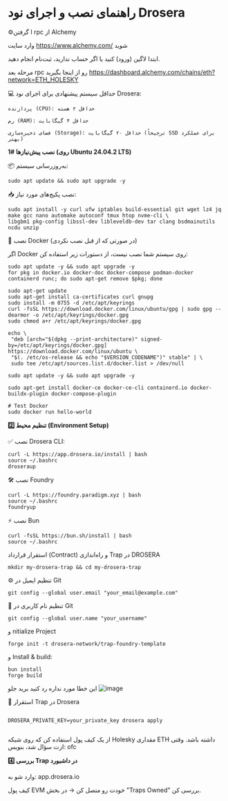 # راهنمای نصب و اجرای نود  Drosera  
⚙️ا گرفتن rpc  از Alchemy 

وارد سایت https://www.alchemy.com/ شوید 

ابتدا لاگین (ورود) کنید یا اگر حساب ندارید، ثبت‌نام انجام دهید.

مرحله بعد  rpc  رو از اینجا بگیرید https://dashboard.alchemy.com/chains/eth?network=ETH_HOLESKY

💻 حداقل سیستم پیشنهادی برای اجرای نود Drosera:

    پردازنده (CPU): حداقل ۲ هسته

    رم (RAM): حداقل ۴ گیگابایت

    فضای ذخیره‌سازی (Storage): حداقل ۲۰ گیگابایت (ترجیحاً SSD برای عملکرد بهتر)
**1️# نصب پیش‌نیازها (روی Ubuntu 24.04.2 LTS)**
 
  
📦 به‌روزرسانی سیستم:
```
sudo apt update && sudo apt upgrade -y
 ``` 


📥 نصب پکیج‌های مورد نیاز:
 ``` 
sudo apt install -y curl ufw iptables build-essential git wget lz4 jq make gcc nano automake autoconf tmux htop nvme-cli \
libgbm1 pkg-config libssl-dev libleveldb-dev tar clang bsdmainutils ncdu unzip
 ``` 


🐳 نصب Docker (در صورتی که از قبل نصب نکردی)

اگر Docker روی سیستم شما نصب نیست، از دستورات زیر استفاده کن:
 ``` 
sudo apt update -y && sudo apt upgrade -y
for pkg in docker.io docker-doc docker-compose podman-docker containerd runc; do sudo apt-get remove $pkg; done

sudo apt-get update
sudo apt-get install ca-certificates curl gnupg
sudo install -m 0755 -d /etc/apt/keyrings
curl -fsSL https://download.docker.com/linux/ubuntu/gpg | sudo gpg --dearmor -o /etc/apt/keyrings/docker.gpg
sudo chmod a+r /etc/apt/keyrings/docker.gpg

echo \
  "deb [arch="$(dpkg --print-architecture)" signed-by=/etc/apt/keyrings/docker.gpg] https://download.docker.com/linux/ubuntu \
  "$(. /etc/os-release && echo "$VERSION_CODENAME")" stable" | \
  sudo tee /etc/apt/sources.list.d/docker.list > /dev/null

sudo apt update -y && sudo apt upgrade -y

sudo apt-get install docker-ce docker-ce-cli containerd.io docker-buildx-plugin docker-compose-plugin

# Test Docker
sudo docker run hello-world

 ``` 
**2️⃣ تنظیم محیط (Environment Setup)**

✅ نصب Drosera CLI:
```
curl -L https://app.drosera.io/install | bash
source ~/.bashrc
droseraup
```
🛠️ نصب Foundry 
```
curl -L https://foundry.paradigm.xyz | bash
source ~/.bashrc
foundryup
```


⚡ نصب Bun
```
curl -fsSL https://bun.sh/install | bash
source ~/.bashrc
```

استقرار قرارداد (Contract) و راه‌اندازی Trap در DROSERA
```
mkdir my-drosera-trap && cd my-drosera-trap
```
⚙️ تنظیم ایمیل در Git
```
git config --global user.email "your_email@example.com"
```


👤 تنظیم نام کاربری در Git

```
git config --global user.name "your_username"
```
  و nitialize Project
  ```
forge init -t drosera-network/trap-foundry-template
```
و Install & build:

```
bun install
forge build
```
این خطا مورد نداره رد کنید برید جلو 
![image](https://github.com/user-attachments/assets/82920843-add0-4e62-999d-5031efa4f118)


🚀 استقرار Trap در Drosera 
```

DROSERA_PRIVATE_KEY=your_private_key drosera apply
  
```

از یک کیف پول استفاده کن که روی شبکه Holesky مقداری ETH داشته باشد.
وقتی ازت سؤال شد، بنویس: ofc


**4️⃣ بررسی Trap در داشبورد**

وارد شو به: app.drosera.io

کیف پول EVM خودت رو متصل کن → در بخش "Traps Owned" بررسی کن.



